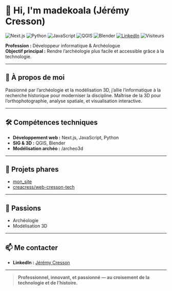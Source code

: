 # 👋 Hi, I'm madekoala (Jérémy Cresson)

![Next.js](https://img.shields.io/badge/Next.js-000?style=for-the-badge&logo=nextdotjs&logoColor=white)
![Python](https://img.shields.io/badge/Python-3776AB?style=for-the-badge&logo=python&logoColor=white)
![JavaScript](https://img.shields.io/badge/JavaScript-F7DF1E?style=for-the-badge&logo=javascript&logoColor=black)
![QGIS](https://img.shields.io/badge/QGIS-589632?style=for-the-badge&logo=qgis&logoColor=white)
![Blender](https://img.shields.io/badge/Blender-F5792A?style=for-the-badge&logo=blender&logoColor=white)
[![LinkedIn](https://img.shields.io/badge/-LinkedIn-blue?style=for-the-badge&logo=linkedin&logoColor=white)](https://linkedin.com/in/jeremy-cresson)
![Visiteurs](https://komarev.com/ghpvc/?username=madekoala&style=for-the-badge)

**Profession :** Développeur informatique & Archéologue  
**Objectif principal :** Rendre l’archéologie plus facile et accessible grâce à la technologie.

---

## 🚀 À propos de moi

Passionné par l’archéologie et la modélisation 3D, j’allie l’informatique à la recherche historique pour moderniser la discipline. Maîtrise de la 3D pour l’orthophotographie, analyse spatiale, et visualisation interactive.

---

## 🛠️ Compétences techniques

- **Développement web :** Next.js, JavaScript, Python
- **SIG & 3D :** QGIS, Blender
- **Modélisation archéo :** /archeo3d

---

## 🌟 Projets phares

- [mon_site](https://github.com/madekoala/mon_site)
- [creacress/web-cresson-tech](https://github.com/creacress/web-cresson-tech)

---

## 💬 Passions

- Archéologie
- Modélisation 3D

---

## 📫 Me contacter

- **LinkedIn :** [Jérémy Cresson](https://linkedin.com/in/jeremy-cresson)

---

> **Professionnel, innovant, et passionné — au croisement de la technologie et de l’histoire.**